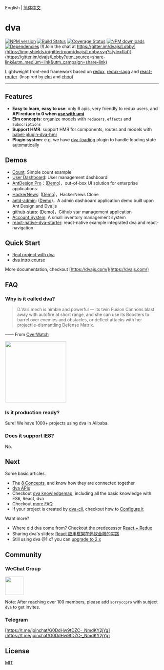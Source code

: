 English | [简体中文](./README_zh-CN.md)

# dva

[![NPM version](https://img.shields.io/npm/v/dva.svg?style=flat)](https://npmjs.org/package/dva)
[![Build Status](https://img.shields.io/travis/dvajs/dva.svg?style=flat)](https://travis-ci.org/dvajs/dva)
[![Coverage Status](https://img.shields.io/coveralls/dvajs/dva.svg?style=flat)](https://coveralls.io/r/dvajs/dva)
[![NPM downloads](http://img.shields.io/npm/dm/dva.svg?style=flat)](https://npmjs.org/package/dva)
[![Dependencies](https://david-dm.org/dvajs/dva/status.svg)](https://david-dm.org/dvajs/dva)
[![Join the chat at https://gitter.im/dvajs/Lobby](https://img.shields.io/gitter/room/dvajs/Lobby.svg?style=flat)](https://gitter.im/dvajs/Lobby?utm_source=share-link&utm_medium=link&utm_campaign=share-link)

Lightweight front-end framework based on [redux](https://github.com/reactjs/redux), [redux-saga](https://github.com/redux-saga/redux-saga) and [react-router](https://github.com/ReactTraining/react-router). (Inspired by [elm](http://elm-lang.org/) and [choo](https://github.com/yoshuawuyts/choo))

---

## Features

* **Easy to learn, easy to use**: only 6 apis, very friendly to redux users, and **API reduce to 0 when [use with umi](https://umijs.org/guide/with-dva.html)**
* **Elm concepts**: organize models with `reducers`, `effects` and `subscriptions`
* **Support HMR**: support HMR for components, routes and models with [babel-plugin-dva-hmr](https://github.com/dvajs/babel-plugin-dva-hmr)
* **Plugin system**: e.g. we have [dva-loading](https://github.com/dvajs/dva/tree/master/packages/dva-loading) plugin to handle loading state automatically

## Demos

* [Count](https://stackblitz.com/edit/dva-example-count): Simple count example
* [User Dashboard](https://github.com/dvajs/dva/tree/master/examples/user-dashboard): User management dashboard
* [AntDesign Pro](https://github.com/ant-design/ant-design-pro)：([Demo](https://preview.pro.ant.design/))，out-of-box UI solution for enterprise applications
* [HackerNews](https://github.com/dvajs/dva-hackernews):  ([Demo](https://dvajs.github.io/dva-hackernews/))，HackerNews Clone
* [antd-admin](https://github.com/zuiidea/antd-admin): ([Demo](http://antd-admin.zuiidea.com/))，A admin dashboard application demo built upon Ant Design and Dva.js
* [github-stars](https://github.com/sorrycc/github-stars): ([Demo](http://sorrycc.github.io/github-stars/#/?_k=rmj86f))，Github star management application
* [Account System](https://github.com/yvanwangl/AccountSystem.git): A small inventory management system
* [react-native-dva-starter](https://github.com/nihgwu/react-native-dva-starter): react-native example integrated dva and react-navigation

## Quick Start

* [Real project with dva](https://dvajs.com/guide/getting-started.html)
* [dva intro course](https://dvajs.com/guide/introduce-class.html)

More documentation, checkout [https://dvajs.com/](https://dvajs.com/)

## FAQ

### Why is it called dva?

> D.Va’s mech is nimble and powerful — its twin Fusion Cannons blast away with autofire at short range, and she can use its Boosters to barrel over enemies and obstacles, or deflect attacks with her projectile-dismantling Defense Matrix.

—— From [OverWatch](http://ow.blizzard.cn/heroes/dva)

<img src="https://zos.alipayobjects.com/rmsportal/psagSCVHOKQVqqNjjMdf.jpg" width="200" height="200" />

### Is it production ready?

Sure! We have 1000+ projects using dva in Alibaba.

### Does it support IE8?

No.

## Next

Some basic articles.

* The [8 Concepts](https://github.com/dvajs/dva/blob/master/docs/Concepts.md), and know how they are connected together
* [dva APIs](https://github.com/dvajs/dva/blob/master/docs/API.md)
* Checkout [dva knowledgemap](https://github.com/dvajs/dva-knowledgemap), including all the basic knowledge with ES6, React, dva
* Checkout [more FAQ](https://github.com/dvajs/dva/issues?q=is%3Aissue+is%3Aclosed+label%3Afaq)
* If your project is created by [dva-cli](https://github.com/dvajs/dva-cli), checkout how to [Configure it](https://github.com/sorrycc/roadhog#configuration)

Want more?

* Where did dva come from? Checkout the predecessor [React + Redux](https://github.com/sorrycc/blog/issues/1)
* Sharing dva's slides: [React 应用框架在蚂蚁金服的实践](http://slides.com/sorrycc/dva)
* Still using dva @1.x? you can [upgrade to 2.x](https://github.com/sorrycc/blog/issues/48)

## Community

### WeChat Group

<img src="https://gw.alipayobjects.com/zos/rmsportal/QwuMhmBXFuAqYvzktiGk.png" width="60" />

Note: After reaching over 100 members, please add `sorryccpro` with subject `dva` to get invites.

### Telegram

[https://t.me/joinchat/G0DdHw9tDZC-_NmdKY2jYg](https://t.me/joinchat/G0DdHw9tDZC-_NmdKY2jYg)

## License

[MIT](https://tldrlegal.com/license/mit-license)
